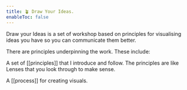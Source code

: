 ```yaml
---
title: 🪴 Draw Your Ideas.
enableToc: false
---
```

Draw your Ideas is a set of workshop based on principles for visualising ideas you have so you can communicate them better.

There are principles underpinning the work.
These include:

A set of [[principles]] that I introduce and follow.
The principles are like Lenses that you look through to make sense.

A [[process]] for creating visuals.

